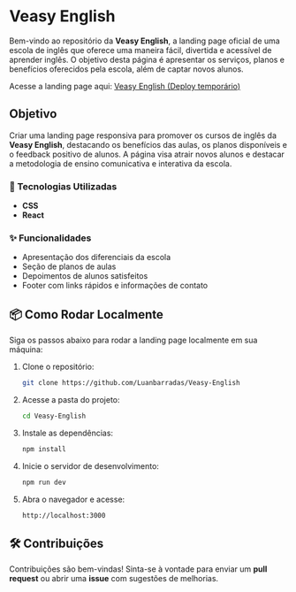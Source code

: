 # Veasy English

Bem-vindo ao repositório da **Veasy English**, a landing page oficial de uma escola de inglês que oferece uma maneira fácil, divertida e acessível de aprender inglês. O objetivo desta página é apresentar os serviços, planos e benefícios oferecidos pela escola, além de captar novos alunos.

Acesse a landing page aqui: [Veasy English (Deploy temporário)](https://luanbarradas.github.io/Veasy-English/)

## Objetivo

Criar uma landing page responsiva para promover os cursos de inglês da **Veasy English**, destacando os benefícios das aulas, os planos disponíveis e o feedback positivo de alunos. A página visa atrair novos alunos e destacar a metodologia de ensino comunicativa e interativa da escola.

### 🔧 Tecnologias Utilizadas

- **CSS**
- **React**

### ✨ Funcionalidades

- Apresentação dos diferenciais da escola
- Seção de planos de aulas
- Depoimentos de alunos satisfeitos
- Footer com links rápidos e informações de contato

## 📦 Como Rodar Localmente

Siga os passos abaixo para rodar a landing page localmente em sua máquina:

1. Clone o repositório:

   ```bash
   git clone https://github.com/Luanbarradas/Veasy-English
   ```

2. Acesse a pasta do projeto:

   ```bash
   cd Veasy-English
   ```

3. Instale as dependências:

   ```bash
   npm install
   ```

4. Inicie o servidor de desenvolvimento:

   ```bash
   npm run dev
   ```

5. Abra o navegador e acesse:

   ```
   http://localhost:3000
   ```

## 🛠️ Contribuições

Contribuições são bem-vindas! Sinta-se à vontade para enviar um **pull request** ou abrir uma **issue** com sugestões de melhorias.

